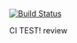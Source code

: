 [![Build Status](https://travis-ci.org/h-ci-user01/test.svg?branch=master)](https://travis-ci.org/h-ci-user01/test)

CI TEST! review
